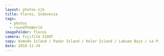 ```yaml
---
layout: photos.njk
title: Flores, Indonesia
tags:
  - photos
  - roundTheWorld
imageFolder: flores
camera: Fujifilm X100T
copy: Komodo Island / Padar Island / Kelor Island / Labuan Bajo / Le Pirate Island
date: 2018-11-24
---
```


 
